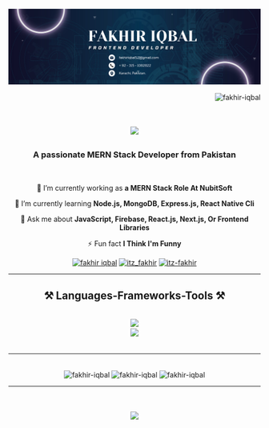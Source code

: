 ![MasterHead](https://github.com/Fakhir-Iqbal/Fakhir-Iqbal/blob/main/Blue%20Modern%20Company%20Slogan%20LinkedIn%20Banner%20(1).png)
<p align="right"> <img src="https://komarev.com/ghpvc/?username=fakhir-iqbal&label=Profile%20views&color=0e75b6&style=flat" alt="fakhir-iqbal" /> </p>

<h1 align="center">
    <img src="https://readme-typing-svg.herokuapp.com/?font=Righteous&size=35&center=true&vCenter=true&width=500&height=70&duration=4000&lines=Hi+There!+👋;+I'm+Fakhir+Iqbal!;" />
</h1>

<h3 align="center">A passionate MERN Stack Developer from Pakistan</h3>

<br/>

<div align="center">
 
 🔭 I’m currently working as **a MERN Stack Role At NubitSoft**
 
 🌱 I’m currently learning **Node.js, MongoDB, Express.js, React Native Cli**

💬 Ask me about **JavaScript, Firebase, React.js, Next.js, Or Frontend Libraries**

⚡ Fun fact **I Think I'm Funny**

 </div>
 
<div align="center"> 
 <a href="https://linkedin.com/in/fakhir iqbal" target="blank"><img align="center" src="https://raw.githubusercontent.com/rahuldkjain/github-profile-readme-generator/master/src/images/icons/Social/linked-in-alt.svg" alt="fakhir iqbal" height="30" width="40" /></a>
<a href="https://fb.com/itz_fakhir" target="blank"><img align="center" src="https://raw.githubusercontent.com/rahuldkjain/github-profile-readme-generator/master/src/images/icons/Social/facebook.svg" alt="itz_fakhir" height="30" width="40" /></a>
<a href="[https://instagram.com/itz-fakhir](https://www.instagram.com/itz_fakhir338?igsh=MzQ4cDltejJtcjRv)" target="blank"><img align="center" src="https://raw.githubusercontent.com/rahuldkjain/github-profile-readme-generator/master/src/images/icons/Social/instagram.svg" alt="itz-fakhir" height="30" width="40" /></a>
</div>

 <hr/>
 
<h2 align="center">⚒️ Languages-Frameworks-Tools ⚒️</h2>
<br/>
<div align="center">
    <img src="https://skillicons.dev/icons?i=html,css,javascript,typescript,react,nextjs,vscode,github,git,postman,androidstudio" /> <br/>
    <img src="https://skillicons.dev/icons?i=bootstrap,scss,tailwind,mui,nodejs,express,firebase,mongodb" />
</div>

<br/>
<hr/>

<div align="center">
  <br>

<img align="center" src="https://github-readme-stats.vercel.app/api?username=fakhir-iqbal&show_icons=true&locale=en" alt="fakhir-iqbal" />
<img align="center" src="https://github-readme-streak-stats.herokuapp.com/?user=fakhir-iqbal&" alt="fakhir-iqbal" />

<img align="center" src="https://github-readme-stats.vercel.app/api/top-langs?username=fakhir-iqbal&show_icons=true&locale=en&layout=compact" alt="fakhir-iqbal" />
  
  <br/>
</div>

<hr/>

<h1 align="center">
    <img src="https://readme-typing-svg.herokuapp.com/?font=Righteous&size=35&center=true&vCenter=true&width=500&height=70&duration=4000&lines=Thank+You!;" />
</h1>


